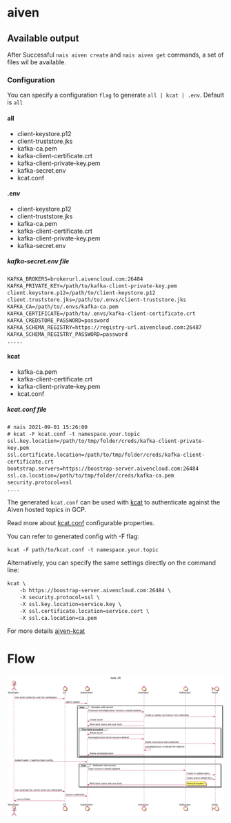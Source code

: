# aiven

## Available output

After Successful `nais aiven create` and `nais aiven get` commands, a set of files wil be available.

### Configuration

You can specify a configuration `flag` to generate `all | kcat | .env`. Default is `all`

#### all

- client-keystore.p12
- client-truststore.jks
- kafka-ca.pem
- kafka-client-certificate.crt
- kafka-client-private-key.pem
- kafka-secret.env
- kcat.conf

#### .env

- client-keystore.p12
- client-truststore.jks
- kafka-ca.pem
- kafka-client-certificate.crt
- kafka-client-private-key.pem
- kafka-secret.env

##### kafka-secret.env file

```Properties
KAFKA_BROKERS=brokerurl.aivencloud.com:26484
KAFKA_PRIVATE_KEY=/path/to/kafka-client-private-key.pem
client.keystore.p12=/path/to/client-keystore.p12
client.truststore.jks=/path/to/.envs/client-truststore.jks
KAFKA_CA=/path/to/.envs/kafka-ca.pem
KAFKA_CERTIFICATE=/path/to/.envs/kafka-client-certificate.crt
KAFKA_CREDSTORE_PASSWORD=password
KAFKA_SCHEMA_REGISTRY=https://registry-url.aivencloud.com:26487
KAFKA_SCHEMA_REGISTRY_PASSWORD=password
.....
```

#### kcat

- kafka-ca.pem
- kafka-client-certificate.crt
- kafka-client-private-key.pem
- kcat.conf

##### kcat.conf file

```Properties
# nais 2021-09-01 15:26:00
# kcat -F kcat.conf -t namespace.your.topic
ssl.key.location=/path/to/tmp/folder/creds/kafka-client-private-key.pem
ssl.certificate.location=/path/to/tmp/folder/creds/kafka-client-certificate.crt
bootstrap.servers=https://boostrap-server.aivencloud.com:26484
ssl.ca.location=/path/to/tmp/folder/creds/kafka-ca.pem
security.protocol=ssl
....
```

The generated `kcat.conf` can be used with [kcat](https://github.com/edenhill/kcat) to authenticate against the Aiven
hosted topics in GCP.

Read more about [kcat.conf](https://github.com/edenhill/librdkafka/blob/master/CONFIGURATION.md) configurable
properties.

You can refer to generated config with -F flag:

```
kcat -F path/to/kcat.conf -t namespace.your.topic
```

Alternatively, you can specify the same settings directly on the command line:

```
kcat \
    -b https://boostrap-server.aivencloud.com:26484 \
    -X security.protocol=ssl \
    -X ssl.key.location=service.key \
    -X ssl.certificate.location=service.cert \
    -X ssl.ca.location=ca.pem
```

For more details [aiven-kcat](https://help.aiven.io/en/articles/2607674-using-kafkacat)

# Flow

![aiven command under the hood](nais-cli.png)